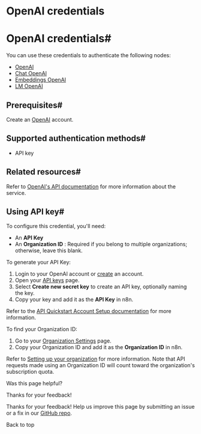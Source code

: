 # OpenAI credentials

[ ](https://github.com/n8n-io/n8n-docs/edit/main/docs/integrations/builtin/credentials/openai.md "Edit this page")

# OpenAI credentials#

You can use these credentials to authenticate the following nodes:

  * [OpenAI](../../app-nodes/n8n-nodes-langchain.openai/)
  * [Chat OpenAI](../../cluster-nodes/sub-nodes/n8n-nodes-langchain.lmchatopenai/)
  * [Embeddings OpenAI](../../cluster-nodes/sub-nodes/n8n-nodes-langchain.embeddingsopenai/)
  * [LM OpenAI](../../cluster-nodes/sub-nodes/n8n-nodes-langchain.lmchatopenai/)



## Prerequisites#

Create an [OpenAI](https://platform.openai.com/signup/) account.

## Supported authentication methods#

  * API key



## Related resources#

Refer to [OpenAI's API documentation](https://platform.openai.com/docs/introduction) for more information about the service.

## Using API key#

To configure this credential, you'll need:

  * An **API Key**
  * An **Organization ID** : Required if you belong to multiple organizations; otherwise, leave this blank.



To generate your API Key:

  1. Login to your OpenAI account or [create](https://platform.openai.com/signup/) an account.
  2. Open your [API keys](https://platform.openai.com/api-keys) page.
  3. Select **Create new secret key** to create an API key, optionally naming the key.
  4. Copy your key and add it as the **API Key** in n8n.



Refer to the [API Quickstart Account Setup documentation](https://platform.openai.com/docs/quickstart/account-setup) for more information.

To find your Organization ID:

  1. Go to your [Organization Settings](https://platform.openai.com/account/organization) page.
  2. Copy your Organization ID and add it as the **Organization ID** in n8n.



Refer to [Setting up your organization](https://platform.openai.com/docs/guides/production-best-practices/setting-up-your-organization) for more information. Note that API requests made using an Organization ID will count toward the organization's subscription quota.

Was this page helpful? 

Thanks for your feedback! 

Thanks for your feedback! Help us improve this page by submitting an issue or a fix in our [GitHub repo](https://github.com/n8n-io/n8n-docs). 

Back to top 
